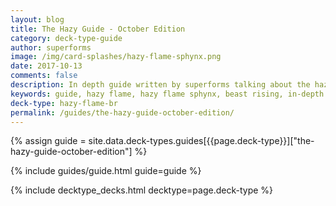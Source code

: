 ```yaml
---
layout: blog
title: The Hazy Guide - October Edition
category: deck-type-guide
author: superforms
image: /img/card-splashes/hazy-flame-sphynx.png
date: 2017-10-13
comments: false
description: In depth guide written by superforms talking about the hazy flame archetype.
keywords: guide, hazy flame, hazy flame sphynx, beast rising, in-depth guide, core cards
deck-type: hazy-flame-br
permalink: /guides/the-hazy-guide-october-edition/
---
```


{% assign guide = site.data.deck-types.guides[{{page.deck-type}}]["the-hazy-guide-october-edition"] %}

{% include guides/guide.html guide=guide %}

{% include decktype_decks.html decktype=page.deck-type %}